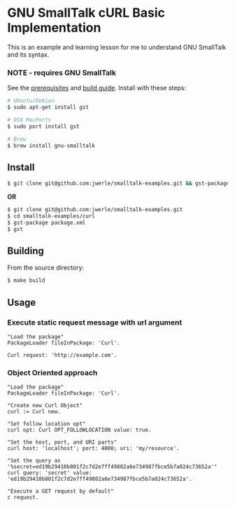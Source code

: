 GNU SmallTalk cURL Basic Implementation
========

This is an example and learning lesson for me to understand GNU SmallTalk and its syntax.

### NOTE - requires GNU SmallTalk
See the [prerequisites](http://smalltalk.gnu.org/download) and [build guide](http://smalltalk.gnu.org/wiki/building-gst-guides). Install with these steps:
```sh
# Ubuntu/Debian
$ sudo apt-get install gst

# OSX MacPorts
$ sudo port install gst

# Brew 
$ brew install gnu-smalltalk
```

## Install
```sh
$ git clone git@github.com:jwerle/smalltalk-examples.git && gst-package smalltalk-examples/curl/Release/Curl.star && gst
```
**OR**
```sh
$ git clone git@github.com:jwerle/smalltalk-examples.git
$ cd smalltalk-examples/curl
$ gst-package package.xml
$ gst
```
## Building
From the source directory:
```sh
$ make build
```

## Usage
### Execute static request message with url argument
```st
"Load the package"
PackageLoader fileInPackage: 'Curl'.

Curl request: 'http://example.com'.
```
### Object Oriented approach
```st
"Load the package"
PackageLoader fileInPackage: 'Curl'.

"Create new Curl Object"
curl := Curl new. 

"Set follow location opt"
curl opt: Curl OPT_FOLLOWLOCATION value: true. 

"Set the host, port, and URI parts"
curl host: 'localhost'; port: 4000; uri: 'my/resource'. 

"Set the query as '%secret=ed19b29410b801f2c7d2e7ff49802a6e734987fbce5b7a024c73652a'"
curl query: 'secret' value: 'ed19b29410b801f2c7d2e7ff49802a6e734987fbce5b7a024c73652a'.

"Execute a GET request by default"
c request.
```
